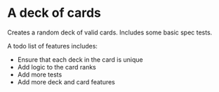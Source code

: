 # A deck of cards
Creates a random deck of valid cards. Includes some basic spec tests.

A todo list of features includes:
* Ensure that each deck in the card is unique
* Add logic to the card ranks
* Add more tests
* Add more deck and card features
